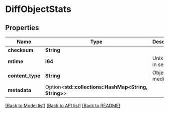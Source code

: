 # DiffObjectStats

## Properties

Name | Type | Description | Notes
------------ | ------------- | ------------- | -------------
**checksum** | **String** |  | 
**mtime** | **i64** | Unix Epoch in seconds | 
**content_type** | **String** | Object media type | 
**metadata** | Option<**std::collections::HashMap<String, String>**> |  | [optional]

[[Back to Model list]](../README.md#documentation-for-models) [[Back to API list]](../README.md#documentation-for-api-endpoints) [[Back to README]](../README.md)


